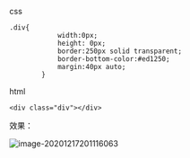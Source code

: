 css

```
.div{
			width:0px;
			height: 0px;
			border:250px solid transparent;
			border-bottom-color:#ed1250; 
			margin:40px auto;
		}
```

html

```
<div class="div"></div>
```

效果：

![image-20201217201116063](C:\Users\d1063\AppData\Roaming\Typora\typora-user-images\image-20201217201116063.png)